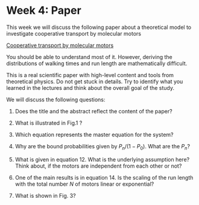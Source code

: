 Week 4: Paper
=======================

This week we will discuss the following paper about a theoretical model to investigate cooperative transport by molecular motors

[Cooperative transport by molecular motors]( https://doi.org/10.1073/pnas.0507363102)

You should be able to understand most of it. However, deriving the distributions of walking times and run length are mathematically difficult.

This is a real scientific paper with high-level content and tools from theoretical physics. Do not get stuck in details. Try to identify what you learned in the lectures and think about the overall goal of the study.

We will discuss the following questions:

1) Does the title and the abstract reflect the content of the paper?

2) What is illustrated in Fig.1 ?

3) Which equation represents the master equation for the system?

4) Why are the bound probabilities given by $P_n/(1-P_0)$. What are the $P_n$?

5) What is given in equation 12. What is the underlying assumption here? Think about, if the motors are independent from each other or not?

6) One of the main results is in equation 14. Is the scaling of the run length with the total number $N$ of motors linear or exponential?

7) What is shown in Fig. 3?